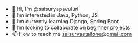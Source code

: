 - 👋 Hi, I’m @saisuryapavuluri
- 👀 I’m interested in Java, Python, JS
- 🌱 I’m currently learning Django, Spring Boot
- 💞️ I’m looking to collaborate on beginner projects
- 📫 How to reach me saisuryastallone@gmail.com

<!---
saisuryastallone/saisuryastallone is a ✨ special ✨ repository because its `README.md` (this file) appears on your GitHub profile.
You can click the Preview link to take a look at your changes.
--->
